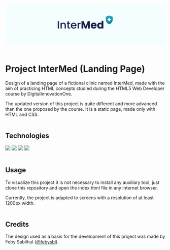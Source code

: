<div align="center">
	<a href="https://joseferreira-dev.github.io/dio-clinica-intermed/"><img src="repository-assets/banner.png"></a>
</div>
<br>

# Project InterMed (Landing Page)

Design of a landing page of a fictional clinic named InterMed, made with the aim of practicing HTML concepts studied during the HTML5 Web Developer course by DigitalInnovationOne.

The updated version of this project is quite different and more advanced than the one proposed by the course. It is a static page, made only with HTML and CSS.
<br>
<br>

## Technologies

<div align="left">
  <img height="50rem" src="https://cdn.jsdelivr.net/gh/devicons/devicon/icons/html5/html5-plain.svg" />
  <img height="50rem" src="https://cdn.jsdelivr.net/gh/devicons/devicon/icons/css3/css3-plain.svg" />
	<img height="50rem" src="https://cdn.jsdelivr.net/gh/devicons/devicon/icons/figma/figma-original.svg" />
	<img height="50rem" src="https://cdn.jsdelivr.net/gh/devicons/devicon/icons/vscode/vscode-original.svg" />
</div>
<br>

## Usage

To visualize this project it is not necessary to install any auxiliary tool, just clone this repository and open the index.html file in any internet browser.

Currently, the project is adapted to screens with a resolution of at least 1200px width.
<br>
<br>

## Credits

The design used as a basis for the development of this project was made by Feby Sabilhul (<a href="https://www.figma.com/@febysbl">@febysbl</a>).

